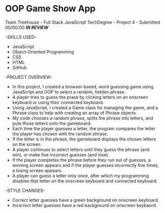 # OOP Game Show App

Team Treehouse - Full Stack JavaScript TechDegree - Project 4
    - Submitted 00/00/00 ***IN REVIEW***

-SKILLS USED-
* JavaScript
* Object-Oriented Programming
* CSS
* HTML
* GitHub

-PROJECT OVERVIEW-
* In this project, I created a browser-based, word guessing game using JavaScript and OOP to select a random, hidden phrase.
* A player tries to guess the prase by clicking letters on an onscreen keyboard or using their connected keyboard.
* Using JavaScript, I created a Game class for managing the game, and a Phrase class to help with creating an array of Phrase objects.
* My code chooses a random phrase, splits the phrase into letters, and puts those letters onto the gameboard.
* Each time the player guesses a letter, the program compares the letter the player has chosen with the random phrase. 
* If the letter is in the phrase, the gameboard displays the chosen letters on the screen.
* A player continues to select letters until they guess the phrase (and win), or make five incorrect guesses (and lose).
* If the player completes the phrase before they run out of guesses, a winning screen appears and if the player guesses incorrectly five times, a losing screen appears.
* A player can guess a letter only once, after which my programming disables that letter on the onscreen keyboard and connected keyboard.

-STYLE CHANGES-
* Correct letter guesses have a green background on onscreen keyboard.
* Incorrect letter guesses have a red background on onscreen keybaord.